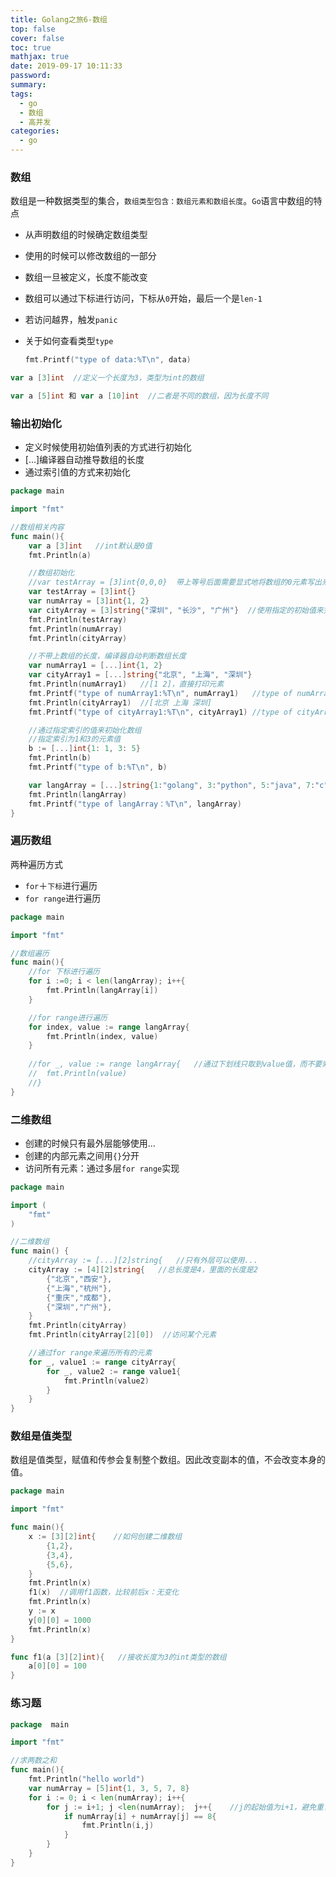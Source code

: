 ```yaml
---
title: Golang之旅6-数组
top: false
cover: false
toc: true
mathjax: true
date: 2019-09-17 10:11:33
password:
summary:
tags:
  - go
  - 数组
  - 高并发
categories:
  - go
---
```


### 数组

数组是一种数据类型的集合，`数组类型包含：数组元素和数组长度`。`Go`语言中数组的特点

- 从声明数组的时候确定数组类型

- 使用的时候可以修改数组的一部分

- 数组一旦被定义，长度不能改变

- 数组可以通过下标进行访问，下标从`0`开始，最后一个是`len-1`

- 若访问越界，触发`panic`

- 关于如何查看类型`type`

  ```go
  fmt.Printf("type of data:%T\n", data)
  ```

  

```go
var a [3]int  //定义一个长度为3，类型为int的数组

var a [5]int 和 var a [10]int  //二者是不同的数组，因为长度不同
```

### 输出初始化

- 定义时候使用初始值列表的方式进行初始化
- [...]编译器自动推导数组的长度
- 通过索引值的方式来初始化

```go
package main

import "fmt"

//数组相关内容
func main(){
	var a [3]int   //int默认是0值
	fmt.Println(a)

	//数组初始化
	//var testArray = [3]int{0,0,0}  带上等号后面需要显式地将数组的0元素写出来
	var testArray = [3]int{}
	var numArray = [3]int{1, 2}
	var cityArray = [3]string{"深圳", "长沙", "广州"}  //使用指定的初始值来完成初始化工作
	fmt.Println(testArray)
	fmt.Println(numArray)
	fmt.Println(cityArray)

	//不带上数组的长度，编译器自动判断数组长度
	var numArray1 = [...]int{1, 2}
	var cityArray1 = [...]string{"北京", "上海", "深圳"}
	fmt.Println(numArray1)   //[1 2]，直接打印元素
	fmt.Printf("type of numArray1:%T\n", numArray1)   //type of numArray:[2]int；%T：表示打印元素类型
	fmt.Println(cityArray1)  //[北京 上海 深圳]
	fmt.Printf("type of cityArray1:%T\n", cityArray1) //type of cityArray:[3]string

	//通过指定索引的值来初始化数组
	//指定索引为1和3的元素值
	b := [...]int{1: 1, 3: 5}
	fmt.Println(b)
	fmt.Printf("type of b:%T\n", b)

	var langArray = [...]string{1:"golang", 3:"python", 5:"java", 7:"c"}
	fmt.Println(langArray)
	fmt.Printf("type of langArray：%T\n", langArray)
}
```



### 遍历数组

两种遍历方式

- `for`＋`下标`进行遍历
- `for range`进行遍历

```go
package main

import "fmt"

//数组遍历
func main(){
	//for 下标进行遍历
	for i :=0; i < len(langArray); i++{
		fmt.Println(langArray[i])
	}

	//for range进行遍历
	for index, value := range langArray{
		fmt.Println(index, value)
	}
    
    //for _, value := range langArray{   //通过下划线只取到value值，而不要索引
	//	fmt.Println(value)
	//}
}
```



### 二维数组

- 创建的时候只有最外层能够使用...
- 创建的内部元素之间用`{}`分开
- 访问所有元素：通过多层`for range`实现

```go
package main

import (
	"fmt"
)

//二维数组
func main() {
	//cityArray := [...][2]string{   //只有外层可以使用...
	cityArray := [4][2]string{   //总长度是4，里面的长度是2
		{"北京","西安"},
		{"上海","杭州"},
		{"重庆","成都"},
		{"深圳","广州"},
	}
	fmt.Println(cityArray)
	fmt.Println(cityArray[2][0])  //访问某个元素

	//通过for range来遍历所有的元素
	for _, value1 := range cityArray{
		for _, value2 := range value1{
			fmt.Println(value2)
		}
	}
}
```



###   数组是值类型

数组是值类型，赋值和传参会复制整个数组。因此改变副本的值，不会改变本身的值。

```go
package main

import "fmt"

func main(){
	x := [3][2]int{    //如何创建二维数组
		{1,2},
		{3,4},
		{5,6},
	}
	fmt.Println(x)
	f1(x)  //调用f1函数，比较前后x：无变化
	fmt.Println(x)
	y := x
	y[0][0] = 1000
	fmt.Println(x)
}

func f1(a [3][2]int){   //接收长度为3的int类型的数组
	a[0][0] = 100
}
```



### 练习题

```go
package  main

import "fmt"

//求两数之和
func main(){
	fmt.Println("hello world")
	var numArray = [5]int{1, 3, 5, 7, 8}
	for i := 0; i < len(numArray); i++{
		for j := i+1; j <len(numArray);  j++{    //j的起始值为i+1，避免重复
			if numArray[i] + numArray[j] == 8{
				fmt.Println(i,j)
			}
		}
	}
}
```

